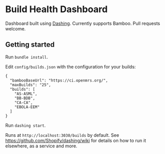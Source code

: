 # Build Health Dashboard

Dashboard built using [Dashing](http://shopify.github.com/dashing). Currently supports Bamboo. Pull requests welcome.

## Getting started

Run `bundle install`.

Edit `config/builds.json` with the configuration for your builds:

```
{
  "bambooBaseUrl": "https://ci.openmrs.org/",
  "maxBuilds": "25",
  "builds": [
    "AS-ASML",
    "BB-BDB",
    "CA-CA",
    "EBOLA-EEM"
  ]
}
```

Run `dashing start`.

Runs at `http://localhost:3030/builds` by default. See https://github.com/Shopify/dashing/wiki for details on how to run it elsewhere, as a service and more.
